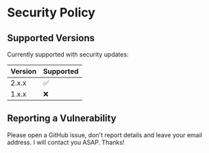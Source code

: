 # Security Policy

## Supported Versions

Currently supported with security updates:

| Version | Supported          |
| ------- | ------------------ |
| 2.x.x   | :white_check_mark: |
| 1.x.x   | :x:                |

## Reporting a Vulnerability

Please open a GitHub issue, don't report details and leave your email address. I will contact you ASAP. Thanks!
